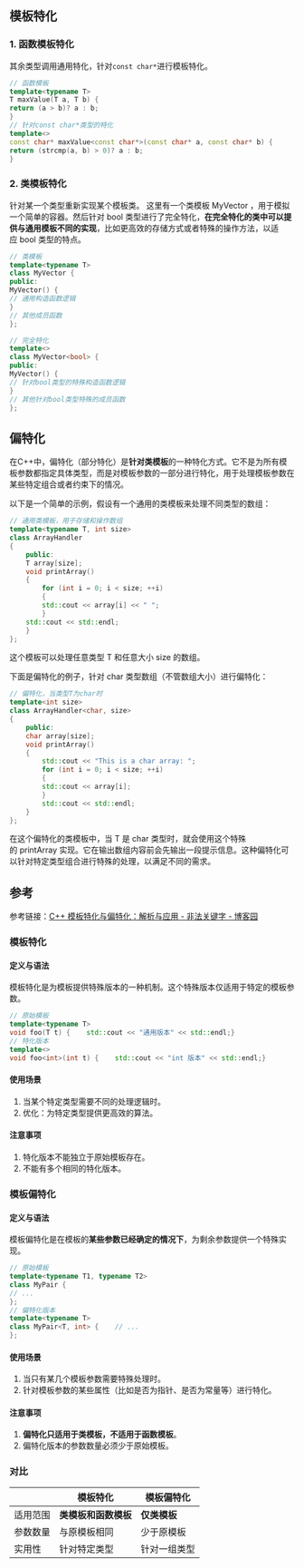 
## 模板特化
### 1. 函数模板特化

其余类型调用通用特化，针对`const char*`进行模板特化。
```cpp
// 函数模板
template<typename T>
T maxValue(T a, T b) {
return (a > b)? a : b;
}
// 针对const char*类型的特化
template<>
const char* maxValue<const char*>(const char* a, const char* b) {
return (strcmp(a, b) > 0)? a : b;
}
```

### 2. 类模板特化

针对某一个类型重新实现某个模板类。
这里有一个类模板 MyVector ，用于模拟一个简单的容器。然后针对 bool 类型进行了完全特化，**在完全特化的类中可以提供与通用模板不同的实现**，比如更高效的存储方式或者特殊的操作方法，以适应 bool 类型的特点。
```cpp
// 类模板
template<typename T>
class MyVector {
public:
MyVector() {
// 通用构造函数逻辑
}
// 其他成员函数
};

// 完全特化
template<>
class MyVector<bool> {
public:
MyVector() {
// 针对bool类型的特殊构造函数逻辑
}
// 其他针对bool类型特殊的成员函数
};
```

## 偏特化

在C++中，偏特化（部分特化）是**针对类模板**的一种特化方式。它不是为所有模板参数都指定具体类型，而是对模板参数的一部分进行特化，用于处理模板参数在某些特定组合或者约束下的情况。

以下是一个简单的示例，假设有一个通用的类模板来处理不同类型的数组：
```cpp
// 通用类模板，用于存储和操作数组
template<typename T, int size>
class ArrayHandler 
{
	public:
	T array[size];
	void printArray() 
	{
		for (int i = 0; i < size; ++i) 
		{
		std::cout << array[i] << " ";
		}
	std::cout << std::endl;
	}
};
```
这个模板可以处理任意类型 T 和任意大小 size 的数组。

下面是偏特化的例子，针对 char 类型数组（不管数组大小）进行偏特化：
```cpp
// 偏特化，当类型T为char时
template<int size>
class ArrayHandler<char, size> 
{
	public:
	char array[size];
	void printArray() 
	{
		std::cout << "This is a char array: ";
		for (int i = 0; i < size; ++i) 
		{
		std::cout << array[i];
		}
		std::cout << std::endl;
	}
};

```
在这个偏特化的类模板中，当 T 是 char 类型时，就会使用这个特殊的 printArray 实现。它在输出数组内容前会先输出一段提示信息。这种偏特化可以针对特定类型组合进行特殊的处理，以满足不同的需求。

## 参考
参考链接：[C++ 模板特化与偏特化：解析与应用 - 非法关键字 - 博客园](https://www.cnblogs.com/linxmouse/p/17775105.html)

### 模板特化

#### 定义与语法

模板特化是为模板提供特殊版本的一种机制。这个特殊版本仅适用于特定的模板参数。

```c++
// 原始模板
template<typename T>
void foo(T t) {    std::cout << "通用版本" << std::endl;} 
// 特化版本
template<>
void foo<int>(int t) {    std::cout << "int 版本" << std::endl;}
```

#### 使用场景

1. 当某个特定类型需要不同的处理逻辑时。
2. 优化：为特定类型提供更高效的算法。

#### 注意事项

1. 特化版本不能独立于原始模板存在。
2. 不能有多个相同的特化版本。

### 模板偏特化

#### 定义与语法

模板偏特化是在模板的**某些参数已经确定的情况下**，为剩余参数提供一个特殊实现。

```cpp
// 原始模板
template<typename T1, typename T2>
class MyPair {    
// ...
}; 
// 偏特化版本
template<typename T>
class MyPair<T, int> {    // ...
};
```

#### 使用场景

1. 当只有某几个模板参数需要特殊处理时。
2. 针对模板参数的某些属性（比如是否为指针、是否为常量等）进行特化。

#### 注意事项

1. **偏特化只适用于类模板，不适用于函数模板**。
2. 偏特化版本的参数数量必须少于原始模板。

### 对比

|      | 模板特化     | 模板偏特化  |
| ---- | -------- | ------ |
| 适用范围 | **类模板和函数模板** | **仅类模板**   |
| 参数数量 | 与原模板相同   | 少于原模板  |
| 实用性  | 针对特定类型   | 针对一组类型 |


